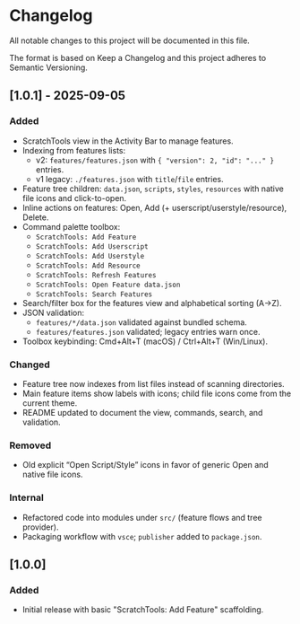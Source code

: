 # Changelog

All notable changes to this project will be documented in this file.

The format is based on Keep a Changelog and this project adheres to Semantic Versioning.

## [1.0.1] - 2025-09-05

### Added
- ScratchTools view in the Activity Bar to manage features.
- Indexing from features lists:
	- v2: `features/features.json` with `{ "version": 2, "id": "..." }` entries.
	- v1 legacy: `./features.json` with `title`/`file` entries.
- Feature tree children: `data.json`, `scripts`, `styles`, `resources` with native file icons and click-to-open.
- Inline actions on features: Open, Add (+ userscript/userstyle/resource), Delete.
- Command palette toolbox:
	- `ScratchTools: Add Feature`
	- `ScratchTools: Add Userscript`
	- `ScratchTools: Add Userstyle`
	- `ScratchTools: Add Resource`
	- `ScratchTools: Refresh Features`
	- `ScratchTools: Open Feature data.json`
	- `ScratchTools: Search Features`
- Search/filter box for the features view and alphabetical sorting (A→Z).
- JSON validation:
	- `features/*/data.json` validated against bundled schema.
	- `features/features.json` validated; legacy entries warn once.
- Toolbox keybinding: Cmd+Alt+T (macOS) / Ctrl+Alt+T (Win/Linux).

### Changed
- Feature tree now indexes from list files instead of scanning directories.
- Main feature items show labels with icons; child file icons come from the current theme.
- README updated to document the view, commands, search, and validation.

### Removed
- Old explicit “Open Script/Style” icons in favor of generic Open and native file icons.

### Internal
- Refactored code into modules under `src/` (feature flows and tree provider).
- Packaging workflow with `vsce`; `publisher` added to `package.json`.

## [1.0.0]

### Added
- Initial release with basic "ScratchTools: Add Feature" scaffolding.
